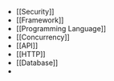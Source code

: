 - [[Security]]
- [[Framework]]
- [[Programming Language]]
- [[Concurrency]]
- [[API]]
- [[HTTP]]
- [[Database]]
-